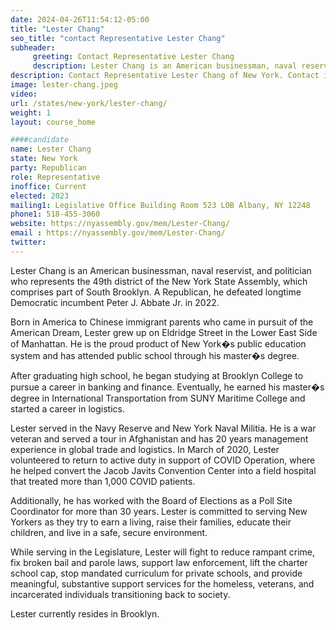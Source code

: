 ```yaml
---
date: 2024-04-26T11:54:12-05:00
title: "Lester Chang"
seo_title: "contact Representative Lester Chang"
subheader:
     greeting: Contact Representative Lester Chang
     description: Lester Chang is an American businessman, naval reservist, and politician who represents the 49th district of the New York State Assembly, which comprises part of South Brooklyn. A Republican, he defeated longtime Democratic incumbent Peter J. Abbate Jr. in 2022.
description: Contact Representative Lester Chang of New York. Contact information for Lester Chang includes email address, phone number, and mailing address.
image: lester-chang.jpeg
video:
url: /states/new-york/lester-chang/
weight: 1
layout: course_home

####candidate
name: Lester Chang
state: New York
party: Republican
role: Representative
inoffice: Current
elected: 2023
mailing1: Legislative Office Building Room 523 LOB Albany, NY 12248
phone1: 518-455-3060
website: https://nyassembly.gov/mem/Lester-Chang/
email : https://nyassembly.gov/mem/Lester-Chang/
twitter:
---
```

Lester Chang is an American businessman, naval reservist, and politician who represents the 49th district of the New York State Assembly, which comprises part of South Brooklyn. A Republican, he defeated longtime Democratic incumbent Peter J. Abbate Jr. in 2022.

Born in America to Chinese immigrant parents who came in pursuit of the American Dream, Lester grew up on Eldridge Street in the Lower East Side of Manhattan. He is the proud product of New York�s public education system and has attended public school through his master�s degree.

After graduating high school, he began studying at Brooklyn College to pursue a career in banking and finance. Eventually, he earned his master�s degree in International Transportation from SUNY Maritime College and started a career in logistics.

Lester served in the Navy Reserve and New York Naval Militia. He is a war veteran and served a tour in Afghanistan and has 20 years management experience in global trade and logistics. In March of 2020, Lester volunteered to return to active duty in support of COVID Operation, where he helped convert the Jacob Javits Convention Center into a field hospital that treated more than 1,000 COVID patients.

Additionally, he has worked with the Board of Elections as a Poll Site Coordinator for more than 30 years. Lester is committed to serving New Yorkers as they try to earn a living, raise their families, educate their children, and live in a safe, secure environment.

While serving in the Legislature, Lester will fight to reduce rampant crime, fix broken bail and parole laws, support law enforcement, lift the charter school cap, stop mandated curriculum for private schools, and provide meaningful, substantive support services for the homeless, veterans, and incarcerated individuals transitioning back to society.

Lester currently resides in Brooklyn.
